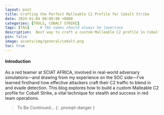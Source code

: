 ```yaml
---
layout: post
title: Crafting the Perfect Malleable C2 Profile for Cobalt Strike
date: 2024-01-04 00:00:00 +0800
categories: [TOOLS, COBALT STRIKE]
tags: [TAG]     # TAG names should always be lowercase
description:  Best way to craft a custom Malleable C2 profile in Cobalt Strike to evade detection and mimic legitimate network traffic.
pin: false
image: assets/img/general/cobalt.png
toc: true
---
```





<h4>Introduction</h4>
As a red teamer at SCIAT AFRICA, involved in real-world adversary simulations—and drawing from my experience on the SOC side—I’ve learned firsthand how effective attackers craft their C2 traffic to blend in and evade detection. This blog explores how to build a custom Malleable C2 profile for Cobalt Strike, a vital technique for stealth and success in red team operations.



> To Be Continued...
{: .prompt-danger }




